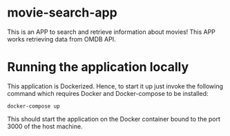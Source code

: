 # movie-search-app
This is an APP to search and retrieve information about movies! This APP works retrieving data from OMDB API.

# Running the application locally
This application is Dockerized. Hence, to start it up just invoke the following command which requires Docker and Docker-compose to be installed:

```
docker-compose up
```

This should start the application on the Docker container bound to the port 3000 of the host machine.